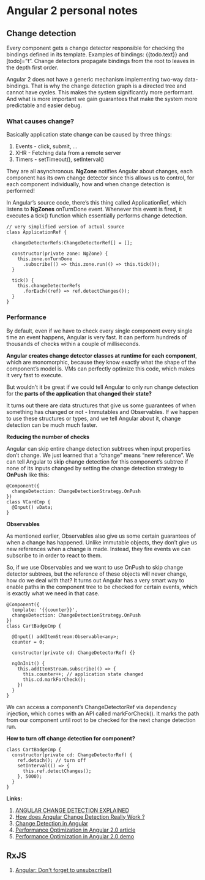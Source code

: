 # Angular 2 personal notes

## Change detection

Every component gets a change detector responsible for checking the bindings defined in its template. Examples of bindings: {{todo.text}} and [todo]=”t”. Change detectors propagate bindings from the root to leaves in the depth first order.

Angular 2 does not have a generic mechanism implementing two-way data-bindings. That is why the change detection graph is a directed tree and cannot have cycles. This makes the system significantly more performant. And what is more important we gain guarantees that make the system more predictable and easier debug.

### What causes change?

Basically application state change can be caused by three things:

1. Events - click, submit, …
2. XHR - Fetching data from a remote server
3. Timers - setTimeout(), setInterval()

They are all asynchronous. **NgZone** notifies Angular about changes, each component has its own change detector since this allows us to control, for each component individually, how and when change detection is performed!

In Angular’s source code, there’s this thing called ApplicationRef, which listens to **NgZones** onTurnDone event. Whenever this event is fired, it executes a tick() function which essentially performs change detection.

```
// very simplified version of actual source
class ApplicationRef {

  changeDetectorRefs:ChangeDetectorRef[] = [];

  constructor(private zone: NgZone) {
    this.zone.onTurnDone
      .subscribe(() => this.zone.run(() => this.tick());
  }

  tick() {
    this.changeDetectorRefs
      .forEach((ref) => ref.detectChanges());
  }
}
```

### Performance

By default, even if we have to check every single component every single time an event happens, Angular is very fast. It can perform hundreds of thousands of checks within a couple of milliseconds. 

**Angular creates change detector classes at runtime for each component**, which are monomorphic, because they know exactly what the shape of the component’s model is. VMs can perfectly optimize this code, which makes it very fast to execute. 

But wouldn’t it be great if we could tell Angular to only run change detection for the **parts of the application that changed their state?**

It turns out there are data structures that give us some guarantees of when something has changed or not - Immutables and Observables. If we happen to use these structures or types, and we tell Angular about it, change detection can be much much faster.

**Reducing the number of checks**

Angular can skip entire change detection subtrees when input properties don’t change. We just learned that a “change” means “new reference”.  We can tell Angular to skip change detection for this component’s subtree if none of its inputs changed by setting the change detection strategy to **OnPush** like this:

```
@Component({
  changeDetection: ChangeDetectionStrategy.OnPush
})
class VCardCmp {
  @Input() vData;
}
```

**Observables**

As mentioned earlier, Observables also give us some certain guarantees of when a change has happened. Unlike immutable objects, they don’t give us new references when a change is made. Instead, they fire events we can subscribe to in order to react to them.

So, if we use Observables and we want to use OnPush to skip change detector subtrees, but the reference of these objects will never change, how do we deal with that? It turns out Angular has a very smart way to enable paths in the component tree to be checked for certain events, which is exactly what we need in that case.

```
@Component({
  template: '{{counter}}',
  changeDetection: ChangeDetectionStrategy.OnPush
})
class CartBadgeCmp {

  @Input() addItemStream:Observable<any>;
  counter = 0;
  
  constructor(private cd: ChangeDetectorRef) {}

  ngOnInit() {
    this.addItemStream.subscribe(() => {
      this.counter++; // application state changed
      this.cd.markForCheck();
    })
  }
}
```

We can access a component’s ChangeDetectorRef via dependency injection, which comes with an API called markForCheck(). It marks the path from our component until root to be checked for the next change detection run.

**How to turn off change detection for component?**

```
class CartBadgeCmp {
  constructor(private cd: ChangeDetectorRef) {
    ref.detach(); // turn off
    setInterval(() => {
      this.ref.detectChanges();
    }, 5000);
  }
}
```

**Links:**

1. [ANGULAR CHANGE DETECTION EXPLAINED](https://blog.thoughtram.io/angular/2016/02/22/angular-2-change-detection-explained.html)
2. [How does Angular Change Detection Really Work ?](http://blog.angular-university.io/how-does-angular-2-change-detection-really-work/)
3. [Change Detection in Angular](https://vsavkin.com/change-detection-in-angular-2-4f216b855d4c)
4. [Performance Optimization in Angular 2.0 article](https://eyalvardi.wordpress.com/2016/12/20/performance-optimization-in-angular-2-0/)
5. [Performance Optimization in Angular 2.0 demo](http://ng-course.org/ng-course/demos/change_detection/index.html#/home)

## RxJS

1. [Angular: Don't forget to unsubscribe()](http://brianflove.com/2016/12/11/anguar-2-unsubscribe-observables/)
